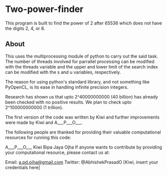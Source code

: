 # Two-power-finder
This program is built to find the power of 2 after 65536 which does not have the digits 2, 4, or 8.

## About
This uses the multiprocessing module of python to carry out the said task. The number of threads involved for parrallel processing can be modified with the threads variable and the upper and lower limit of the search index can be modified with the s and u variables, respectively.

The reason for using python's standard library, and not something like PyOpenCL, is its ease in handling infinite precision integers.

Research has shown us that upto 2^40000000000 (40 billion) has already been checked with no positive results. We plan to check upto 2^100000000000 (1 trillion).

The first version of the code was written by Kiwi and further improvements were made by Kiwi and A___P___O___.

The following people are thanked for providing their valuable computational resources for running this code:

A___P___O___
Kiwi
Bipa
Jaya Ojha
If anyone wants to contribute by providing your computational resource, please contact us at:

Email: a.pd.ojha@gmail.com
Twitter: @AbhishekPrasadO [Kiwi, insert your credentials here]
